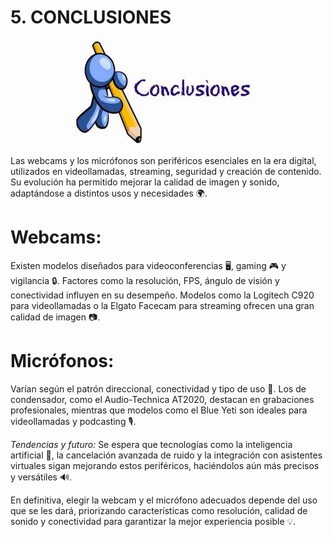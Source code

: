 # 5. CONCLUSIONES

<p align="center">
  <img src="/img/conclusiones.jpeg" alt="![conclusiones](/img/conclusiones.jpeg)" />
</p>  

Las webcams y los micrófonos son periféricos esenciales en la era digital, utilizados en videollamadas, streaming, seguridad y creación de contenido. Su evolución ha permitido mejorar la calidad de imagen y sonido, adaptándose a distintos usos y necesidades 🌍.

  # Webcams:
  
Existen modelos diseñados para videoconferencias 🖥️, gaming 🎮 y vigilancia 🔒. Factores como la resolución, FPS, ángulo de visión y conectividad influyen en su desempeño. Modelos como la Logitech C920 para videollamadas o la Elgato Facecam para streaming ofrecen una gran calidad de imagen 📷.

  # Micrófonos: 

Varían según el patrón direccional, conectividad y tipo de uso 🎤. Los de condensador, como el Audio-Technica AT2020, destacan en grabaciones profesionales, mientras que modelos como el Blue Yeti son ideales para videollamadas y podcasting 🎙️.

*Tendencias y futuro:* Se espera que tecnologías como la inteligencia artificial 🤖, la cancelación avanzada de ruido y la integración con asistentes virtuales sigan mejorando estos periféricos, haciéndolos aún más precisos y versátiles 🔊.

En definitiva, elegir la webcam y el micrófono adecuados depende del uso que se les dará, priorizando características como resolución, calidad de sonido y conectividad para garantizar la mejor experiencia posible 💡.
